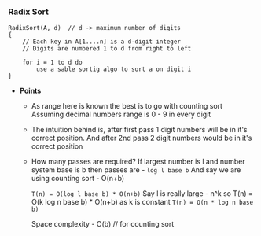 ### Radix Sort
```
RadixSort(A, d)  // d -> maximum number of digits 
{
    // Each key in A[1....n] is a d-digit integer
    // Digits are numbered 1 to d from right to left

    for i = 1 to d do
        use a sable sortig algo to sort a on digit i
}
```

- **Points**  
  - As range here is known the best is to go with counting sort
    Assuming decimal numbers range is 0 - 9 in every digit
  
  - The intuition behind is, after first pass 1 digit numbers will be in it's correct position.
    And after 2nd pass 2 digit numbers would be in it's correct position
    
  - How many passes are required?
    If largest number is l and number system base is b
    then passes are - `log l base b`
    And say we are using counting sort - O(n+b)
    
    `T(n) = O(log l base b) * O(n+b)`
    Say l is really large - n^k
    so T(n) = O(k log n base b) * O(n+b)
    as k is constant
    `T(n) = O(n * log n base b)`
    
    Space complexity - O(b) // for counting sort
